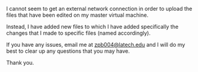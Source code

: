 I cannot seem to get an external network connection 
in order to upload the files that have been edited
on my master virtual machine. 

Instead, I have added
new files to which I have added specifically the 
changes that I made to specific files (named 
accordingly). 

If you have any issues, email me at
zpb004@latech.edu and I will do my best to clear
up any questions that you may have. 

Thank you.
